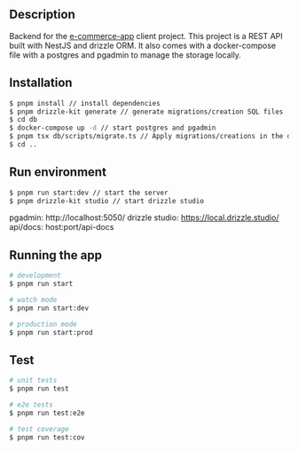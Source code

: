 ## Description

Backend for the [e-commerce-app](https://github.com/Diegovalen47/e-commerce-app) client project. This project is a REST API built with NestJS and drizzle ORM. It also comes with a docker-compose file with a postgres and pgadmin to manage the storage locally.

## Installation

```bash
$ pnpm install // install dependencies
$ pnpm drizzle-kit generate // generate migrations/creation SQL files
$ cd db
$ docker-compose up -d // start postgres and pgadmin
$ pnpm tsx db/scripts/migrate.ts // Apply migrations/creations in the database
$ cd ..

```
## Run environment

```bash
$ pnpm run start:dev // start the server
$ pnpm drizzle-kit studio // start drizzle studio
```

pgadmin: http://localhost:5050/
drizzle studio: https://local.drizzle.studio/
api/docs: host:port/api-docs



## Running the app

```bash
# development
$ pnpm run start

# watch mode
$ pnpm run start:dev

# production mode
$ pnpm run start:prod
```

## Test

```bash
# unit tests
$ pnpm run test

# e2e tests
$ pnpm run test:e2e

# test coverage
$ pnpm run test:cov
```
